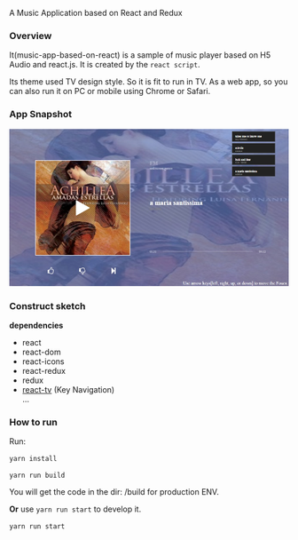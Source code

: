 A Music Application based on React and Redux  

### Overview
It(music-app-based-on-react) is a sample of music player based on H5 Audio and react.js. It is created by the `react script`.

Its theme used TV design style. So it is fit to run in TV. As a web app, so you can also run it on PC or mobile using Chrome or Safari.

### App Snapshot
![music app snapshot](snapshot.jpg)


### Construct sketch  
__dependencies__  
- react  
- react-dom  
- react-icons  
- react-redux  
- redux  
- [react-tv](https://github.com/opennext/react-tv) (Key Navigation)   
  ...  

### How to run
Run:
```shell
yarn install
```
```
yarn run build
```
You will get the code in the dir: /build for production ENV.

__Or__ use `yarn run start` to develop it.
```
yarn run start
```